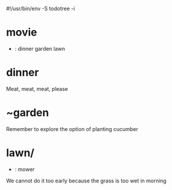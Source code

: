 #!/usr/bin/env -S todotree -i

# movie
- : dinner garden lawn

# dinner

Meat, meat, meat, please

# ~garden

Remember to explore the option of planting cucumber

# lawn/
- : mower

We cannot do it too early because the grass is too wet in morning

